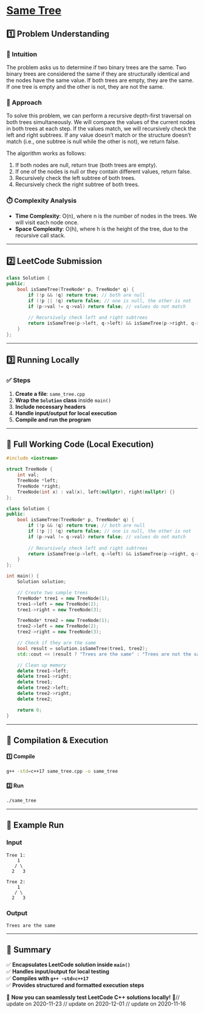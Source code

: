 # **[Same Tree](https://leetcode.com/problems/same-tree/description/)**  

## **1️⃣ Problem Understanding**  
### **📌 Intuition**  
The problem asks us to determine if two binary trees are the same. Two binary trees are considered the same if they are structurally identical and the nodes have the same value. If both trees are empty, they are the same. If one tree is empty and the other is not, they are not the same. 

### **🚀 Approach**  
To solve this problem, we can perform a recursive depth-first traversal on both trees simultaneously. We will compare the values of the current nodes in both trees at each step. If the values match, we will recursively check the left and right subtrees. If any value doesn’t match or the structure doesn’t match (i.e., one subtree is null while the other is not), we return false.

The algorithm works as follows:
1. If both nodes are null, return true (both trees are empty).
2. If one of the nodes is null or they contain different values, return false.
3. Recursively check the left subtree of both trees.
4. Recursively check the right subtree of both trees.

### **⏱️ Complexity Analysis**  
- **Time Complexity**: O(n), where n is the number of nodes in the trees. We will visit each node once.
- **Space Complexity**: O(h), where h is the height of the tree, due to the recursive call stack.

---  

## **2️⃣ LeetCode Submission**  
```cpp
class Solution {
public:
    bool isSameTree(TreeNode* p, TreeNode* q) {
        if (!p && !q) return true; // both are null
        if (!p || !q) return false; // one is null, the other is not
        if (p->val != q->val) return false; // values do not match
        
        // Recursively check left and right subtrees
        return isSameTree(p->left, q->left) && isSameTree(p->right, q->right);
    }
};
```  

---  

## **3️⃣ Running Locally**  
### **✅ Steps**  
1. **Create a file**: `same_tree.cpp`  
2. **Wrap the `Solution` class** inside `main()`  
3. **Include necessary headers**  
4. **Handle input/output for local execution**  
5. **Compile and run the program**  

---  

## **📝 Full Working Code (Local Execution)**  
```cpp
#include <iostream>

struct TreeNode {
    int val;
    TreeNode *left;
    TreeNode *right;
    TreeNode(int x) : val(x), left(nullptr), right(nullptr) {}
};

class Solution {
public:
    bool isSameTree(TreeNode* p, TreeNode* q) {
        if (!p && !q) return true; // both are null
        if (!p || !q) return false; // one is null, the other is not
        if (p->val != q->val) return false; // values do not match
        
        // Recursively check left and right subtrees
        return isSameTree(p->left, q->left) && isSameTree(p->right, q->right);
    }
};

int main() {
    Solution solution;

    // Create two sample trees
    TreeNode* tree1 = new TreeNode(1);
    tree1->left = new TreeNode(2);
    tree1->right = new TreeNode(3);

    TreeNode* tree2 = new TreeNode(1);
    tree2->left = new TreeNode(2);
    tree2->right = new TreeNode(3);

    // Check if they are the same
    bool result = solution.isSameTree(tree1, tree2);
    std::cout << (result ? "Trees are the same" : "Trees are not the same") << std::endl;

    // Clean up memory
    delete tree1->left;
    delete tree1->right;
    delete tree1;
    delete tree2->left;
    delete tree2->right;
    delete tree2;

    return 0;
}
```  

---  

## **🔧 Compilation & Execution**  
#### **1️⃣ Compile**  
```bash
g++ -std=c++17 same_tree.cpp -o same_tree
```  

#### **2️⃣ Run**  
```bash
./same_tree
```  

---  

## **🎯 Example Run**  
### **Input**  
```
Tree 1: 
    1
   / \
  2   3

Tree 2: 
    1
   / \
  2   3
```  
### **Output**  
```
Trees are the same
```  

---  

## **📌 Summary**  
✅ **Encapsulates LeetCode solution inside `main()`**  
✅ **Handles input/output for local testing**  
✅ **Compiles with `g++ -std=c++17`**  
✅ **Provides structured and formatted execution steps**  

🚀 **Now you can seamlessly test LeetCode C++ solutions locally!** 🚀// update on 2020-11-23
// update on 2020-12-01
// update on 2020-11-16

